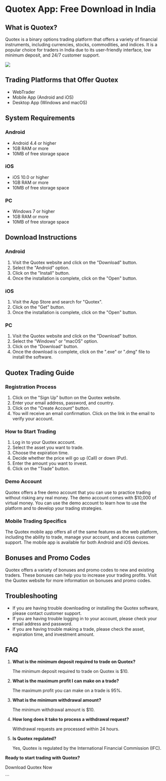# Quotex App: Free Download in India

## What is Quotex?

Quotex is a binary options trading platform that offers a variety of
financial instruments, including currencies, stocks, commodities, and
indices. It is a popular choice for traders in India due to its
user-friendly interface, low minimum deposit, and 24/7 customer support.

[![](https://static.quotex.io/files/5_en/300_250.jpg)](https://traff.sbs/brokerqxsignupf)

## Trading Platforms that Offer Quotex

-   WebTrader
-   Mobile App (Android and iOS)
-   Desktop App (Windows and macOS)

## System Requirements

### Android

-   Android 4.4 or higher
-   1GB RAM or more
-   10MB of free storage space

### iOS

-   iOS 10.0 or higher
-   1GB RAM or more
-   10MB of free storage space

### PC

-   Windows 7 or higher
-   1GB RAM or more
-   10MB of free storage space

## Download Instructions

### Android

1.  Visit the Quotex website and click on the "Download" button.
2.  Select the "Android" option.
3.  Click on the "Install" button.
4.  Once the installation is complete, click on the "Open" button.

### iOS

1.  Visit the App Store and search for "Quotex".
2.  Click on the "Get" button.
3.  Once the installation is complete, click on the "Open" button.

### PC

1.  Visit the Quotex website and click on the "Download" button.
2.  Select the "Windows" or "macOS" option.
3.  Click on the "Download" button.
4.  Once the download is complete, click on the ".exe" or
    ".dmg" file to install the software.

## Quotex Trading Guide

### Registration Process

1.  Click on the "Sign Up" button on the Quotex website.
2.  Enter your email address, password, and country.
3.  Click on the "Create Account" button.
4.  You will receive an email confirmation. Click on the link in the
    email to verify your account.

### How to Start Trading

1.  Log in to your Quotex account.
2.  Select the asset you want to trade.
3.  Choose the expiration time.
4.  Decide whether the price will go up (Call) or down (Put).
5.  Enter the amount you want to invest.
6.  Click on the "Trade" button.

### Demo Account

Quotex offers a free demo account that you can use to practice trading
without risking any real money. The demo account comes with \$10,000 of
virtual money. You can use the demo account to learn how to use the
platform and to develop your trading strategies.

### Mobile Trading Specifics

The Quotex mobile app offers all of the same features as the web
platform, including the ability to trade, manage your account, and
access customer support. The mobile app is available for both Android
and iOS devices.

## Bonuses and Promo Codes

Quotex offers a variety of bonuses and promo codes to new and existing
traders. These bonuses can help you to increase your trading profits.
Visit the Quotex website for more information on bonuses and promo
codes.

## Troubleshooting

-   If you are having trouble downloading or installing the Quotex
    software, please contact customer support.
-   If you are having trouble logging in to your account, please check
    your email address and password.
-   If you are having trouble making a trade, please check the asset,
    expiration time, and investment amount.

## FAQ

1.  **What is the minimum deposit required to trade on Quotex?**

    The minimum deposit required to trade on Quotex is \$10.

2.  **What is the maximum profit I can make on a trade?**

    The maximum profit you can make on a trade is 95%.

3.  **What is the minimum withdrawal amount?**

    The minimum withdrawal amount is \$10.

4.  **How long does it take to process a withdrawal request?**

    Withdrawal requests are processed within 24 hours.

5.  **Is Quotex regulated?**

    Yes, Quotex is regulated by the International Financial Commission
    (IFC).

**Ready to start trading with Quotex?**

Download Quotex Now

\`\`\`

